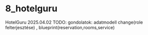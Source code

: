 # 8_hotelguru
HotelGuru
2025.04.02 TODO:      gondolatok: adatmodell change(role felterjesztése) , blueprint(reservation,rooms,service)
